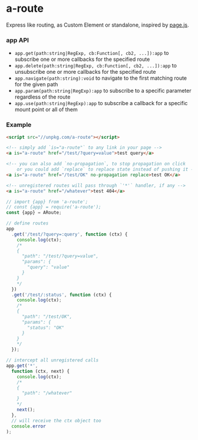 # a-route

Express like routing, as Custom Element or standalone, inspired by [page.js](https://visionmedia.github.io/page.js/).


### app API

  * `app.get(path:string|RegExp, cb:Function[, cb2, ...]):app` to subscribe one or more callbacks for the specified route
  * `app.delete(path:string|RegExp, cb:Function[, cb2, ...]):app` to unsubscribe one or more callbacks for the specified route
  * `app.navigate(path:string):void` to navigate to the first matching route for the given path
  * `app.param(path:string|RegExp):app` to subscribe to a specific parameter regardless of the route
  * `app.use(path:string|RegExp):app` to subscribe a callback for a specific mount point or all of them


### Example

```html
<script src="//unpkg.com/a-route"></script>

<!-- simply add `is="a-route"` to any link in your page -->
<a is="a-route" href="/test/?query=value">test query</a>

<!-- you can also add `no-propagation`, to stop propagation on click
    or you could add `replace` to replace state instead of pushing it -->
<a is="a-route" href="/test/OK" no-propagation replace>test OK</a>

<!-- unregistered routes will pass through `'*'` handler, if any -->
<a is="a-route" href="/whatever">test 404</a>
```

```js
// import {app} from 'a-route';
// const {app} = require('a-route');
const {app} = ARoute;

// define routes
app
  .get('/test/?query=:query', function (ctx) {
    console.log(ctx);
    /*
    {
      "path": "/test/?query=value",
      "params": {
        "query": "value"
      }
    }
    */
  })
  .get('/test/:status', function (ctx) {
    console.log(ctx);
    /*
    {
      "path": "/test/OK",
      "params": {
        "status": "OK"
      }
    }
    */
  });

// intercept all unregistered calls
app.get('*',
  function (ctx, next) {
    console.log(ctx);
    /*
    {
      "path": "/whatever"
    }
    */
    next();
  },
  // will receive the ctx object too
  console.error
);
```
